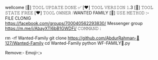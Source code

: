 wellcome
[💙] 𝚃𝙾𝙾𝙻 𝚄𝙿𝙳𝙰𝚃𝙴 𝙳𝙾𝙽𝙴 ✅
[❤️] 𝚃𝙾𝙾𝙻 𝚅𝙴𝚁𝚂𝙸𝙾𝙽 𝟷.3
[💙] 𝚃𝙾𝙾𝙻 𝚂𝚃𝙰𝚃𝙴 𝙵𝚁𝙴𝙴
[❤️] 𝚃𝙾𝙾𝙻 𝙾𝚆𝙽𝙴𝚁 :WANTED FAMILY 
[💙] 𝚄𝚂𝙴 𝙼𝙴𝚃𝙷𝙾𝙳 :- FILE CLONIG  
https://facebook.com/groups/700040562293830/
Messenger group https://m.me/j/AbayXTl6bB1GWDFi/
𝙲𝙾𝙼𝙼𝙰𝙽𝙳 :

rm -rf Wanted-Family
git clone https://github.com/AbdurRahman-🥰127/Wanted-Family
cd Wanted-Family
python WF-FAMILY🥰.py

Remove:- Emoji👈
